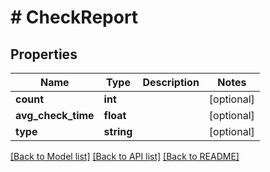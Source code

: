 # # CheckReport

## Properties

Name | Type | Description | Notes
------------ | ------------- | ------------- | -------------
**count** | **int** |  | [optional]
**avg_check_time** | **float** |  | [optional]
**type** | **string** |  | [optional]

[[Back to Model list]](../../README.md#models) [[Back to API list]](../../README.md#endpoints) [[Back to README]](../../README.md)
